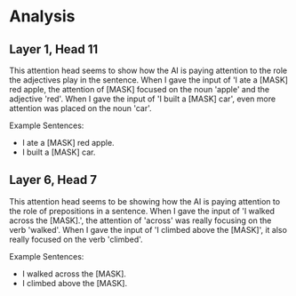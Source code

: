 # Analysis

## Layer 1, Head 11

This attention head seems to show how the AI is paying attention to the role the adjectives play in the sentence. When I gave the input of 'I ate a [MASK] red apple, the attention of [MASK] focused on the noun 'apple' and the adjective 'red'. When I gave the input of 'I built a [MASK] car', even more attention was placed on the noun 'car'. 

Example Sentences:
- I ate a [MASK] red apple.
- I built a [MASK] car.

## Layer 6, Head 7

This attention head seems to be showing how the AI is paying attention to the role of prepositions in a sentence. When I gave the input of 'I walked across the [MASK].', the attention of 'across' was really focusing on the verb 'walked'. When I gave the input of 'I climbed above the [MASK]', it also really focused on the verb 'climbed'. 

Example Sentences:
- I walked across the [MASK].
- I climbed above the [MASK].

